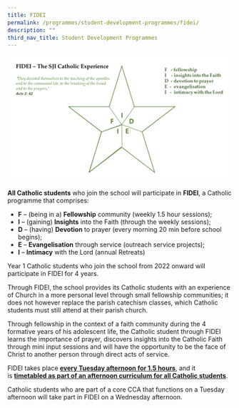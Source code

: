 ```yaml
---
title: FIDEI
permalink: /programmes/student-development-programmes/fidei/
description: ""
third_nav_title: Student Development Programmes
---
```

![FIDEI](/images/FIDEI.png)

**All Catholic students** who join the school will participate in **FIDEI**, a Catholic programme that comprises:  

*   **F** – (being in a) **Fellowship** community (weekly 1.5 hour sessions);
*   **I** – (gaining) **Insights** into the Faith (through the weekly sessions);
*   **D** – (having) **Devotion** to prayer (every morning 20 min before school begins);
*   **E** – **Evangelisation** through service (outreach service projects);
*   **I** – **Intimacy** with the Lord (annual Retreats)

Year 1 Catholic students who join the school from 2022 onward will participate in FIDEI for 4 years.

  

Through FIDEI, the school provides its Catholic students with an experience of Church in a more personal level through small fellowship communities; it does not however replace the parish catechism classes, which Catholic students must still attend at their parish church.

  

Through fellowship in the context of a faith community during the 4 formative years of his adolescent life, the Catholic student through FIDEI learns the importance of prayer, discovers insights into the Catholic Faith through mini input sessions and will have the opportunity to be the face of Christ to another person through direct acts of service.

  

FIDEI takes place **<u>every Tuesday afternoon for 1.5 hours</u>**, and it is **<u>timetabled as part of an afternoon curriculum for all Catholic students</u>**.

  

Catholic students who are part of a core CCA that functions on a Tuesday afternoon will take part in FIDEI on a Wednesday afternoon.